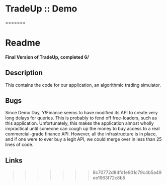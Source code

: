 # TradeUp :: Demo
=======
# Readme
####  Final Version of TradeUp, completed 6/

## Description
This contains the code for our application, an algorithmic trading simulator. 

## Bugs
Since Demo Day, Y!Finance seems to have modified its API to create very long delays for queries.  This is probably to fend off free-loaders, such as this application.  Unfortunately, this makes the application almost wholly impractical until someone can cough up the money to buy access to a real commercial-grade finance API.  However, all the infrastructure is in place, and if one were to ever buy a legit API, we could merge over in less than 25 lines of code.

## Links
>>>>>>> 8c70772d84fd1e901c79c4b5a49ee1963f72c8b5

